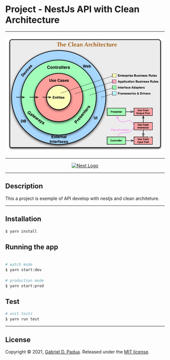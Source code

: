 # Project - NestJs API with Clean Architecture

---

<div align="center">
 <img src="./images/logo.jpg" />
</div>

---

<p align="center">
  <a href="http://nestjs.com/" target="blank"><img src="https://nestjs.com/img/logo_text.svg" width="320" alt="Nest Logo" /></a>
</p>

---
## Description

This a project is exemple of API develop with nestjs and clean architeture.

---
## Installation

```bash
$ yarn install
```

## Running the app

```bash

# watch mode
$ yarn start:dev

# production mode
$ yarn start:prod
```

## Test

```bash
# unit tests
$ yarn run test

```


---
## License

Copyright © 2021, [Gabriel D. Padua](https://github.com/gabrielDpadua21).
Released under the [MIT license](LICENSE).
